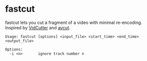 # fastcut

fastcut lets you cut a fragment of a video with minimal re-encoding. Inspired by [VidCutter](https://github.com/ozmartian/vidcutter) and [avcut](https://github.com/anyc/avcut).

```
Usage: fastcut [options] <input_file> <start_time> <end_time> <output_file>

Options:
  -i <n>       ignore track number n
```
